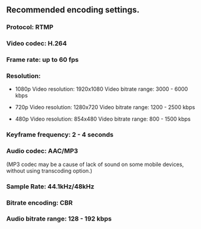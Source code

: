 ## Recommended encoding settings.

### Protocol: RTMP

### Video codec: H.264

### Frame rate: up to 60 fps

### Resolution:
  
* 1080p
Video resolution:  1920x1080
Video bitrate range:  3000 - 6000 kbps

* 720p
Video resolution:  1280x720
Video bitrate range: 1200 - 2500 kbps

* 480p
  Video resolution:  854x480
  Video bitrate range:  800 - 1500 kbps

### Keyframe frequency: 2 - 4 seconds	

### Audio codec: AAC/MP3
(MP3 codec may be a cause of lack of sound on some mobile devices, without using transcoding option.)

### Sample Rate: 44.1kHz/48kHz 

### Bitrate encoding: CBR

### Audio bitrate range: 128 - 192 kbps



